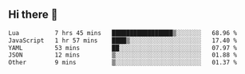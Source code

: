 ## Hi there 👋
<!--START_SECTION:waka-->

```txt
Lua          7 hrs 45 mins   █████████████████▒░░░░░░░   68.96 %
JavaScript   1 hr 57 mins    ████▒░░░░░░░░░░░░░░░░░░░░   17.40 %
YAML         53 mins         ██░░░░░░░░░░░░░░░░░░░░░░░   07.97 %
JSON         12 mins         ▒░░░░░░░░░░░░░░░░░░░░░░░░   01.88 %
Other        9 mins          ▒░░░░░░░░░░░░░░░░░░░░░░░░   01.37 %
```

<!--END_SECTION:waka-->
